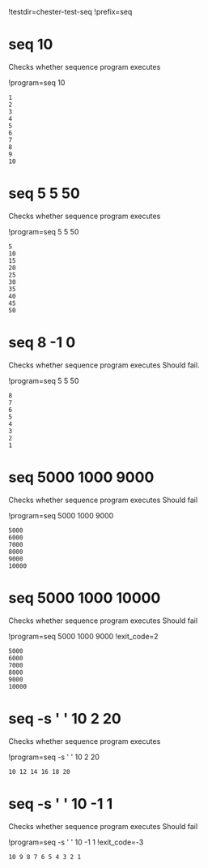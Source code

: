 !testdir=chester-test-seq
!prefix=seq

# seq 10
Checks whether sequence program executes

!program=seq 10

```output
1
2
3
4
5
6
7
8
9
10
```

# seq 5 5 50
Checks whether sequence program executes

!program=seq 5 5 50

```output
5
10
15
20
25
30
35
40
45
50
```

# seq 8 -1 0
Checks whether sequence program executes
Should fail.

!program=seq 5 5 50

```output
8
7
6
5
4
3
2
1

```

# seq 5000 1000 9000
Checks whether sequence program executes
Should fail

!program=seq 5000 1000 9000

```output
5000
6000
7000
8000
9000
10000
```

# seq 5000 1000 10000
Checks whether sequence program executes
Should fail

!program=seq 5000 1000 9000
!exit_code=2

```output
5000
6000
7000
8000
9000
10000
```

# seq -s ' ' 10 2 20
Checks whether sequence program executes

!program=seq -s ' ' 10 2 20

```output
10 12 14 16 18 20
```

# seq -s ' ' 10 -1 1
Checks whether sequence program executes
Should fail

!program=seq -s ' ' 10 -1 1
!exit_code=-3

```output
10 9 8 7 6 5 4 3 2 1
```

